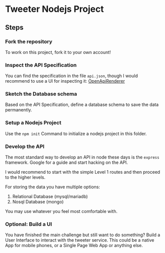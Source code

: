 # Tweeter Nodejs Project

## Steps

### Fork the repository

To work on this project, fork it to your own account!

### Inspect the API Specification

You can find the specification in the file `api.json`, though I would recommend
to use a UI for inspecting it: [OpenApiRenderer][1]

[1]: https://temando.github.io/open-api-renderer/demo/?url=https://raw.githubusercontent.com/apricote/tweeter/master/api.json

### Sketch the Database schema

Based on the API Specification, define a database schema to save the data
permanently.

### Setup a Nodejs Project

Use the `npm init` Command to initialize a nodejs project in this folder.

### Develop the API

The most standard way to develop an API in node these days is the `express`
framework. Google for a guide and start hacking on the API.

I would recommend to start with the simple Level 1 routes and then proceed to
the higher levels.

For storing the data you have multiple options:

1. Relational Database (mysql/mariadb)
1. Nosql Database (mongo)

You may use whatever you feel most comfortable with.

### Optional: Build a UI

You have finished the main challenge but still want to do something? Build a
User Interface to interact with the tweeter service. This could be a native App
for mobile phones, or a Single Page Web App or anything else.
